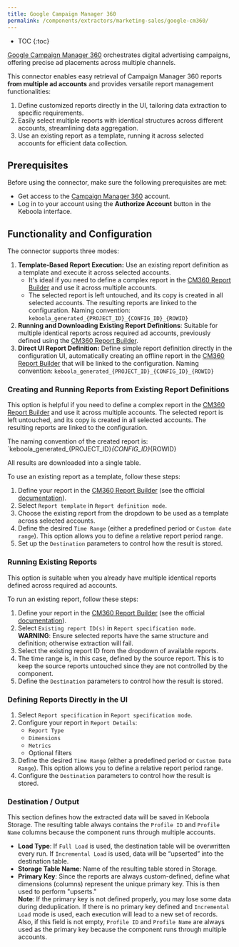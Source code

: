 ```yaml
---
title: Google Campaign Manager 360
permalink: /components/extractors/marketing-sales/google-cm360/
---
```


* TOC
{:toc}

[Google Campaign Manager 360](https://support.google.com/campaignmanager/answer/2709362?hl=en) orchestrates digital advertising campaigns, offering precise ad placements across multiple
channels. 

This connector enables easy retrieval of Campaign Manager 360 reports **from multiple ad accounts** and provides versatile report management functionalities:

1. Define customized reports directly in the UI, tailoring data extraction to specific requirements.
2. Easily select multiple reports with identical structures across different accounts, streamlining data aggregation.
3. Use an existing report as a template, running it across selected accounts for efficient data collection.

## Prerequisites
Before using the connector, make sure the following prerequisites are met:

- Get access to the [Campaign Manager 360](https://support.google.com/campaignmanager?sjid=16894252783161215189-EU#topic=2758513) account.
- Log in to your account using the **Authorize Account** button in the Keboola interface.

## Functionality and Configuration
The connector supports three modes:

1. **Template-Based Report Execution:** Use an existing report definition as a template and execute it across selected accounts.
   - It's ideal if you need to define a complex report in the [CM360 Report Builder](https://www.google.com/analytics/dfa/) and use it across multiple accounts. 
   - The selected report is left untouched, and its copy is created in all selected accounts. The resulting reports are linked to the configuration. Naming convention: `keboola_generated_{PROJECT_ID}_{CONFIG_ID}_{ROWID}`
2. **Running and Downloading Existing Report Definitions**: Suitable for multiple identical reports across required ad accounts, previously defined using the [CM360 Report Builder](https://support.google.com/campaignmanager/answer/2823849?sjid=16894252783161215189-EU&visit_id=638403222303021904-3691116343&rd=1).
3. **Direct UI Report Definition:** Define simple report definition directly in the configuration UI, automatically creating an offline report in the [CM360 Report Builder](https://www.google.com/analytics/dfa/) that will be linked to the configuration. Naming convention: `keboola_generated_{PROJECT_ID}_{CONFIG_ID}_{ROWID}`

### Creating and Running Reports from Existing Report Definitions
This option is helpful if you need to define a complex report in the [CM360 Report Builder](https://www.google.com/analytics/dfa/) and use it across multiple accounts. 
The selected report is left untouched, and its copy is created in all selected accounts. The resulting reports are linked to the configuration.

The naming convention of the created report is: `keboola_generated_{PROJECT_ID}_{CONFIG_ID}_{ROWID}

All results are downloaded into a single table.

To use an existing report as a template, follow these steps:
1. Define your report in the [CM360 Report Builder](https://www.google.com/analytics/dfa/) (see the official [documentation](https://support.google.com/campaignmanager/answer/2823849?sjid=16894252783161215189-EU&visit_id=638403222303021904-3691116343&rd=1)).
2. Select `Report template` in `Report definition mode`.
3. Choose the existing report from the dropdown to be used as a template across selected accounts.
4. Define the desired `Time Range` (either a predefined period or `Custom date range`). This option allows you to define a relative report period range.
5. Set up the `Destination` parameters to control how the result is stored.

### Running Existing Reports

This option is suitable when you already have multiple identical reports defined across required ad accounts.

To run an existing report, follow these steps:
1. Define your report in the [CM360 Report Builder](https://www.google.com/analytics/dfa/) (see the official [documentation](https://support.google.com/campaignmanager/answer/2823849?sjid=16894252783161215189-EU&visit_id=638403222303021904-3691116343&rd=1)).
2. Select `Existing report ID(s)` in `Report specification mode`.\
   **WARNING**: Ensure selected reports have the same structure and definition; otherwise extraction will fail.
3. Select the existing report ID from the dropdown of available reports.
4. The time range is, in this case, defined by the source report. This is to keep the source reports untouched since they are not controlled by the component.
5. Define the `Destination` parameters to control how the result is stored.

### Defining Reports Directly in the UI

1. Select `Report specification` in `Report specification mode`.
2. Configure your report in `Report Details`:
   - `Report Type`
   - `Dimensions`
   - `Metrics`
   - Optional filters
3. Define the desired `Time Range` (either a predefined period or `Custom Date Range`). This option allows you to define a relative report period range.
4. Configure the `Destination` parameters to control how the result is stored.

### Destination / Output

This section defines how the extracted data will be saved in Keboola Storage. The resulting table always contains the `Profile ID` and `Profile Name` columns because the component runs through multiple accounts.

- **Load Type**: If `Full Load` is used, the destination table will be overwritten every run. If `Incremental Load` is used, data will be “upserted” into the destination table.
- **Storage Table Name**: Name of the resulting table stored in Storage.
- **Primary Key**: Since the reports are always custom-defined, define what dimensions (columns) represent the unique primary key. This is then used to perform "upserts."\
  **Note**: If the primary key is not defined properly, you may lose some data during deduplication. If there is no primary key defined and `Incremental Load` mode is used, each execution will lead to a new set of records. Also, if this field is not empty, `Profile ID` and `Profile Name` are always used as the primary key because the component runs through multiple accounts.

